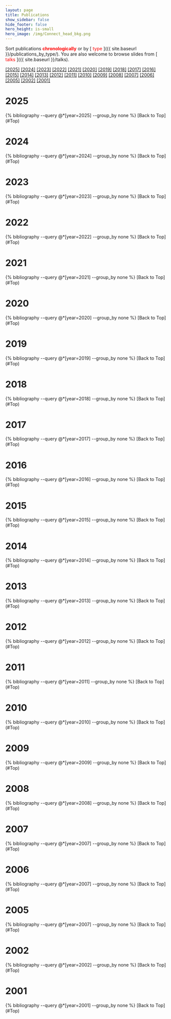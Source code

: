 ```yaml
---
layout: page
title: Publications
show_sidebar: false
hide_footer: false
hero_height: is-small
hero_image: /img/Connect_head_bkg.png 
---
```


<div id="hidden-pdf-links" style="display:none;">
  {% for file in site.static_files %}
    {% if file.path contains "/Publications/" and file.extname == ".pdf" %}
      <a href="{{ site.baseurl }}{{ file.path }}" target="_blank"></a>
    {% endif %}
  {% endfor %}
</div>

 

<style>
.csl-block {
    font-size: 16px;
}
.csl-title, .csl-author, .csl-event, .csl-editor, .csl-venue {
    display: block;
    position: relative;
    font-size: 16px;
}

.csl-title b {
    font-weight: 600;
}

.csl-content {
    display: inline-block;
    vertical-align: top;
    padding-left: 20px;
}

.bibliography {
   list-style-type: none;
}
</style>


<div id="Top"></div>



Sort publications <span style="color:red">
<b>chronologically</b>
</span> or by [<span style="color:red">
type
</span>]({{ site.baseurl }}/publications_by_type/). 
You are also welcome to browse slides from [<span style="color:red">
talks
</span>]({{ site.baseurl }}/talks).

[[2025]](#2025) [[2024]](#2024) [[2023]](#2023) [[2022]](#2022) [[2021]](#2021) [[2020]](#2020) [[2019]](#2019) [[2018]](#2018) [[2017]](#2017) [[2016]](#2016) [[2015]](#2015) [[2014]](#2014) [[2013]](#2013) [[2012]](#2012) [[2011]](#2011) [[2010]](#2010) [[2009]](#2009) [[2008]](#2008) [[2007]](#2007) [[2006]](#2006) [[2005]](#2005) [[2002]](#2002) [[2001]](#2001)

# 2025
<div id="2025" style="padding-top: 350px; margin-top: -350px;"></div>
{% bibliography --query @*[year=2025] --group_by none %}
[Back to Top](#Top)

# 2024
<div id="2024" style="padding-top: 350px; margin-top: -350px;"></div>
{% bibliography --query @*[year=2024] --group_by none %}
[Back to Top](#Top)

# 2023
<div id="2023" style="padding-top: 350px; margin-top: -350px;"></div>
{% bibliography --query @*[year=2023] --group_by none %}
[Back to Top](#Top)

# 2022
<div id="2022" style="padding-top: 350px; margin-top: -350px;"></div>
{% bibliography --query @*[year=2022] --group_by none %}
[Back to Top](#Top)

# 2021
<div id="2021" style="padding-top: 350px; margin-top: -350px;"></div>
{% bibliography --query @*[year=2021] --group_by none %}
[Back to Top](#Top)

# 2020
<div id="2020" style="padding-top: 350px; margin-top: -350px;"></div>
{% bibliography --query @*[year=2020] --group_by none %}
[Back to Top](#Top)

# 2019
<div id="2019" style="padding-top: 350px; margin-top: -350px;"></div>
{% bibliography --query @*[year=2019] --group_by none %}
[Back to Top](#Top)

# 2018
<div id="2018" style="padding-top: 350px; margin-top: -350px;"></div>
{% bibliography --query @*[year=2018] --group_by none %}
[Back to Top](#Top)

# 2017
<div id="2017" style="padding-top: 350px; margin-top: -350px;"></div>
{% bibliography --query @*[year=2017] --group_by none %}
[Back to Top](#Top)

# 2016
<div id="2016" style="padding-top: 350px; margin-top: -350px;"></div>
{% bibliography --query @*[year=2016] --group_by none %}
[Back to Top](#Top)

# 2015
<div id="2015" style="padding-top: 350px; margin-top: -350px;"></div>
{% bibliography --query @*[year=2015] --group_by none %}
[Back to Top](#Top)

# 2014
<div id="2014" style="padding-top: 350px; margin-top: -350px;"></div>
{% bibliography --query @*[year=2014] --group_by none %}
[Back to Top](#Top)

# 2013
<div id="2013" style="padding-top: 350px; margin-top: -350px;"></div>
{% bibliography --query @*[year=2013] --group_by none %}
[Back to Top](#Top)

# 2012
<div id="2012" style="padding-top: 350px; margin-top: -350px;"></div>
{% bibliography --query @*[year=2012] --group_by none %}
[Back to Top](#Top)

# 2011
<div id="2011" style="padding-top: 350px; margin-top: -350px;"></div>
{% bibliography --query @*[year=2011] --group_by none %}
[Back to Top](#Top)

# 2010
<div id="2010" style="padding-top: 350px; margin-top: -350px;"></div>
{% bibliography --query @*[year=2010] --group_by none %}
[Back to Top](#Top)

# 2009
<div id="2009" style="padding-top: 350px; margin-top: -350px;"></div>
{% bibliography --query @*[year=2009] --group_by none %}
[Back to Top](#Top)

# 2008
<div id="2008" style="padding-top: 350px; margin-top: -350px;"></div>
{% bibliography --query @*[year=2008] --group_by none %}
[Back to Top](#Top)

# 2007
<div id="2007" style="padding-top: 350px; margin-top: -350px;"></div>
{% bibliography --query @*[year=2007] --group_by none %}
[Back to Top](#Top)

# 2006
<div id="2006" style="padding-top: 350px; margin-top: -350px;"></div>
{% bibliography --query @*[year=2007] --group_by none %}
[Back to Top](#Top)

# 2005
<div id="2005" style="padding-top: 350px; margin-top: -350px;"></div>
{% bibliography --query @*[year=2007] --group_by none %}
[Back to Top](#Top)

# 2002
<div id="2002" style="padding-top: 350px; margin-top: -350px;"></div>
{% bibliography --query @*[year=2002] --group_by none %}
[Back to Top](#Top)

# 2001
<div id="2001" style="padding-top: 350px; margin-top: -350px;"></div>
{% bibliography --query @*[year=2001] --group_by none %}
[Back to Top](#Top)
